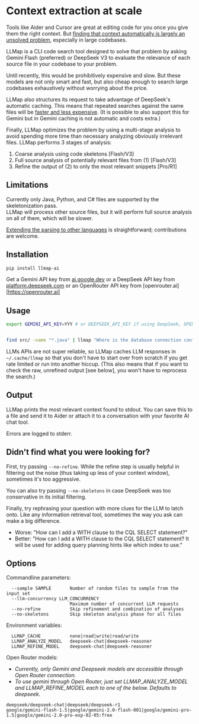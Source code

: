 # Context extraction at scale

Tools like Aider and Cursor are great at editing code for you once you give them the right context. But 
[finding that context automatically is largely an unsolved problem](https://spyced.blogspot.com/2024/12/the-missing-piece-in-ai-coding.html),
especially in large codebases.

LLMap is a CLI code search tool designed to solve that problem by asking
Gemini Flash (preferred) or DeepSeek V3 to evaluate the relevance of each source file
in your codebase to your problem.

Until recently, this would be prohibitively expensive and slow.  But these models are not only
smart and fast, but also cheap enough to search large codebases exhaustively without worrying about the price.

LLMap also structures its request to take advantage of DeepSeek's automatic caching.  This means that repeated
searches against the same files will be [faster and less expensive](https://api-docs.deepseek.com/guides/kv_cache).
(It is possible to also support this for Gemini but in Gemini caching is not automatic and costs extra.)

Finally, LLMap optimizes the problem by using a multi-stage analysis to avoid spending more time
than necessary analyzing obviously irrelevant files.  LLMap performs 3 stages of analysis:
 1. Coarse analysis using code skeletons [Flash/V3]
 2. Full source analysis of potentially relevant files from (1) [Flash/V3]
 3. Refine the output of (2) to only the most relevant snippets [Pro/R1]

## Limitations

Currently only Java, Python, and C# files are supported by the skeletonization pass.  
LLMap will process other source files, but it will perform full source analysis on all of them,
which will be slower.

[Extending the parsing to other languages](https://github.com/jbellis/llmap/blob/master/src/llmap/parse.py)
is straightforward; contributions are welcome.

## Installation

```bash
pip install llmap-ai
```

Get a Gemini API key from [ai.google.dev](https://ai.google.dev/)
or a DeepSeek API key from [platform.deepseek.com](https://platform.deepseek.com)
or an OpenRouter API key from [openrouter.ai][https://openrouter.ai]

## Usage

```bash
export GEMINI_API_KEY=YYY # or DEEPSEEK_API_KEY if using DeepSeek, OPENROUTER_API_KEY if using Open Router 


find src/ -name "*.java" | llmap "Where is the database connection configured?"
```

LLMs APIs are not super reliable, so LLMap caches LLM responses in `~/.cache/llmap`
so that you don't have to start over from scratch if you get rate limited or run into another hiccup.
(This also means that if you want to check the raw, unrefined output [see below], you won't have to
reprocess the search.)

## Output

LLMap prints the most relevant context found to stdout.  You can save this to a file and send it to Aider
or attach it to a conversation with your favorite AI chat tool.

Errors are logged to stderr.

## Didn't find what you were looking for?

First, try passing `--no-refine`.  While the refine step is usually helpful in filtering out the noise
(thus taking up less of your context window), sometimes it's too aggressive.

You can also try passing `--no-skeletons` in case DeepSeek was too conservative in its initial filtering. 

Finally, try rephrasing your question with more clues for the LLM to latch onto.  Like any information
retrieval tool, sometimes the way you ask can make a big difference.
- Worse: "How can I add a WITH clause to the CQL SELECT statement?"
- Better: "How can I add a WITH clause to the CQL SELECT statement? It will be used for adding query planning hints like which index to use."

## Options

Commandline parameters:
```
  --sample SAMPLE       Number of random files to sample from the input set
  --llm-concurrency LLM_CONCURRENCY
                        Maximum number of concurrent LLM requests
  --no-refine           Skip refinement and combination of analyses
  --no-skeletons        Skip skeleton analysis phase for all files
```

Environment variables:
```
  LLMAP_CACHE           none|read|write|read/write
  LLMAP_ANALYZE_MODEL   deepseek-chat|deepseek-reasoner
  LLMAP_REFINE_MODEL    deepseek-chat|deepseek-reasoner
```

Open Router models:
- *Currently, only Gemini and Deepseek models are accessible through Open Router connection.*
- *To use gemini through Open Router, just set LLMAP_ANALYZE_MODEL and LLMAP_REFINE_MODEL each to one of the below. Defaults to deepseek.*

```
deepseek/deepseek-chat|deepseek/deepseek-r1
google/gemini-flash-1.5|google/gemini-2.0-flash-001|google/gemini-pro-1.5|google/gemini-2.0-pro-exp-02-05:free
```